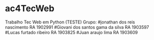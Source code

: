 # ac4TecWeb
Trabalho Tec Web em Python (TESTE)
Grupo:
#jonathan dos reis nascimento      RA 1902991
#Giovani dos santos gama da silva  RA 1903597
#Lucas furtado ribeiro             RA 1903825
#Juan araujo lima                  RA 1903609
